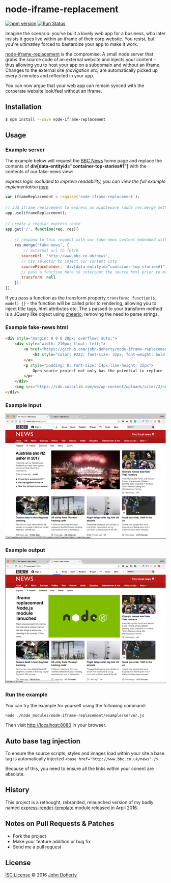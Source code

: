 # node-iframe-replacement
[![npm version](https://badge.fury.io/js/node-iframe-replacement.svg)](https://badge.fury.io/js/node-iframe-replacement) [![Run Status](https://api.shippable.com/projects/5869721607d5371300747182/badge?branch=master)](https://app.shippable.com/projects/5869721607d5371300747182)

Imagine the scenario: you've built a lovely web app for a business, who later insists it goes live within an iframe of their corp website. You resist, but you're ultimatley forced to bastardize your app to make it work. 

[node-iframe-replacement](https://github.com/john-doherty/node-iframe-replacement) is the compromise. A small node server that grabs the source code of an external website and injects your content - thus allowing you to host your app on a subdomain and without an iframe. Changes to the external site _(navigation etc)_ are automatically picked up every 5 minutes and reflected in your app.

You can now argue that your web app can remain synced with the corperate website look/feel without an iframe.


## Installation

```bash
$ npm install --save node-iframe-replacement
```

## Usage

### Example server

The example below will request the [BBC News](http://www.bbc.co.uk/news) home page and replace the contents of **div[data-entityid="container-top-stories#1"]** with the contents of our fake-news view:

_express logic excluded to improve readability, you can view the full example implementation [here](example/server.js)_

```js
var iframeReplacement = require('node-iframe-replacement');

// add iframe replacement to express as middleware (adds res.merge method)
app.use(iframeReplacement);

// create a regular express route
app.get('/', function(req, res){

    // respond to this request with our fake-news content embedded within the BBC News home page
    res.merge('fake-news', {
        // external url to fetch
       sourceUrl: 'http://www.bbc.co.uk/news',
       // css selector to inject our content into
       sourcePlaceholder: 'div[data-entityid="container-top-stories#1"]',
       // pass a function here to intercept the source html prior to merging
       transform: null
    });
});
```

If you pass a function as the transform property ```transform: function($, model) {}``` - the function will be called prior to rendering, allowing you to inject title tags, html attributes etc.
The `$` passed to your transform method is a JQuery like object using [cheerio](https://github.com/cheeriojs/cheerio#cheerio), removing the need to parse strings.

### Example fake-news html

```html
<div style="margin: 0 0 0 20px; overflow: auto;">
    <div style="width: 210px; float: left;">
        <a href="https://github.com/john-doherty/node-iframe-replacement" target="_blank">
            <h3 style="color: #222; font-size: 32px; font-weight: bold; margin: 0 0 10px 0;">iframe replacement Node.js module lanuched</h3>
        </a>
        <p style="padding: 0; font-size: 14px;line-height: 22px">
            Open source project not only has the potential to replace iframes, but also brings a whole new meaning to the concept of fake news.
        </p>
    </div>
    <img src="https://cdn.colorlib.com/wp/wp-content/uploads/sites/2/nodejs-frameworks.png" alt="Node js logo" style="width: 500px; float: right;"/>
</div>
```

### Example input

![alt text](docs/bbc-news-actual-homepage.png "BBC News actual homepage")

### Example output

![alt text](docs/bbc-news-fake-homepage.png "BBC News actual homepage")

### Run the example

You can try the example for yourself using the following command:

```
node ./node_modules/node-iframe-replacement/example/server.js
```

Then visit [http://localhost:8080](http://localhost:8080) in your browser.

## Auto base tag injection

To ensure the source scripts, styles and images load within your site a base tag is automatically injected ```<base href="http://www.bbc.co.uk/news" />```.

Because of this, you need to ensure all the links within your conent are absolute.

## History

This project is a rethought, rebranded, relaunched version of my badly named [express-render-template](https://www.npmjs.com/package/express-render-template) module released in Arpil 2016.

## Notes on Pull Requests & Patches

* Fork the project
* Make your feature addition or bug fix
* Send me a pull request

## License

[ISC License](LICENSE) &copy; 2016 [John Doherty](https://twitter.com/CambridgeMVP)
